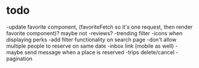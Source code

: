 # todo

-update favorite component, (favoriteFetch so it's one request, then render favorite component)? maybe not
-reviews?
-trending filter
-icons when displaying perks
-add filter functionality on search page
-don't allow multiple people to reserve on same date
-inbox link (mobile as well) - maybe send message when a place is reserved
-trips delete/cancel
-pagination
